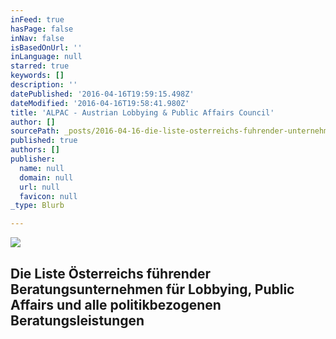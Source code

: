 ```yaml
---
inFeed: true
hasPage: false
inNav: false
isBasedOnUrl: ''
inLanguage: null
starred: true
keywords: []
description: ''
datePublished: '2016-04-16T19:59:15.498Z'
dateModified: '2016-04-16T19:58:41.980Z'
title: 'ALPAC - Austrian Lobbying & Public Affairs Council'
author: []
sourcePath: _posts/2016-04-16-die-liste-osterreichs-fuhrender-unternehmen-fur-lobbying-pu.md
published: true
authors: []
publisher:
  name: null
  domain: null
  url: null
  favicon: null
_type: Blurb

---
```

![](https://s3-us-west-2.amazonaws.com/the-grid-img/p/c727703709754fc97c718a33f9e81f223b2e8e49.jpg)

## Die Liste Österreichs führender Beratungsunternehmen für Lobbying, Public Affairs und alle politikbezogenen Beratungsleistungen
